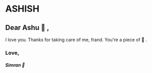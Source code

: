 # ASHISH

## Dear Ashu :purple_heart: ,

I love you. Thanks for taking care of me, frand. You're a piece of :poop: .

### Love,
##### Simran :cherry_blossom:
